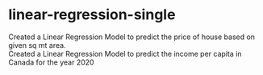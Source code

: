# linear-regression-single

Created a Linear Regression Model to predict the price of house based on given sq mt area.
<br>
Created a Linear Regression Model to predict the income per capita in Canada for the year 2020
